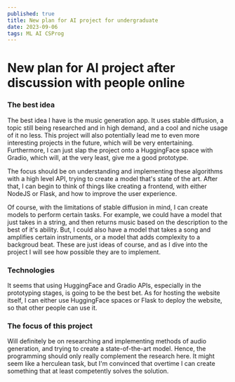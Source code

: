 ```yaml
---
published: true
title: New plan for AI project for undergraduate
date: 2023-09-06
tags: ML AI CSProg
---
```


# New plan for AI project after discussion with people online
### The best idea
The best idea I have is the music generation app. It uses stable diffusion, a topic still being researched and in high demand, and a cool and niche usage of it no less. This project will also potentially lead
me to even more interesting projects in the future, which will be very entertaining. Furthermore, I can just slap the project onto a HuggingFace space with Gradio, which will, at the very least, give me a good
prototype.

The focus should be on understanding and implementing these algorithms with a high level API, trying to create a model that's state of the art. After that, I can begin to think of things like creating
a frontend, with either NodeJS or Flask, and how to improve the user experience.

Of course, with the limitations of stable diffusion in mind, I can create models to perform certain tasks. For example, we could have a model that just takes in a string, and then returns music based on
the description to the best of it's ability. But, I could also have a model that takes a song and amplifies certain instruments, or a model that adds complexity to a backgroud beat. These are just ideas
of course, and as I dive into the project I will see how possible they are to implement.

### Technologies
It seems that using HuggingFace and Gradio APIs, especially in the prototyping stages, is going to be the best bet. As for hosting the website itself, I can either use HuggingFace spaces or Flask to deploy the
website, so that other people can use it.

### The focus of this project
Will definitely be on researching and implementing methods of audio generation, and trying to create a state-of-the-art model. Hence, the programming should only really complement the research here. It might
seem like a herculean task, but I'm convinced that overtime I can create something that at least competently solves the solution.
